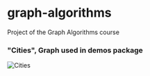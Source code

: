 # graph-algorithms
Project of the Graph Algorithms course

### "Cities", Graph used in demos package
![Cities](https://i.imgur.com/tcCkZEa.png)

